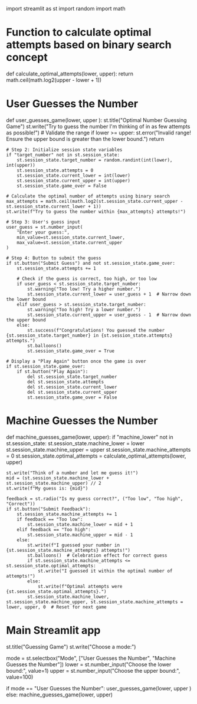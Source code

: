 import streamlit as st
import random
import math

# Function to calculate optimal attempts based on binary search concept
def calculate_optimal_attempts(lower, upper):
    return math.ceil(math.log2(upper - lower + 1))

# User Guesses the Number
def user_guesses_game(lower, upper ):
    st.title("Optimal Number Guessing Game")
    st.write("Try to guess the number I'm thinking of in as few attempts as possible!")
    # Validate the range
    if lower >= upper:
        st.error("Invalid range! Ensure the upper bound is greater than the lower bound.")
        return

    # Step 2: Initialize session state variables
    if "target_number" not in st.session_state:
        st.session_state.target_number = random.randint(int(lower), int(upper))
        st.session_state.attempts = 0
        st.session_state.current_lower = int(lower)
        st.session_state.current_upper = int(upper)
        st.session_state.game_over = False

    # Calculate the optimal number of attempts using binary search
    max_attempts = math.ceil(math.log2(st.session_state.current_upper - st.session_state.current_lower + 1))
    st.write(f"Try to guess the number within {max_attempts} attempts!")

    # Step 3: User's guess input
    user_guess = st.number_input(
        "Enter your guess:",
        min_value=st.session_state.current_lower,
        max_value=st.session_state.current_upper
    )

    # Step 4: Button to submit the guess
    if st.button("Submit Guess") and not st.session_state.game_over:
        st.session_state.attempts += 1

        # Check if the guess is correct, too high, or too low
        if user_guess < st.session_state.target_number:
            st.warning("Too low! Try a higher number.")
            st.session_state.current_lower = user_guess + 1  # Narrow down the lower bound
        elif user_guess > st.session_state.target_number:
            st.warning("Too high! Try a lower number.")
            st.session_state.current_upper = user_guess - 1  # Narrow down the upper bound
        else:
            st.success(f"Congratulations! You guessed the number {st.session_state.target_number} in {st.session_state.attempts} attempts.")
            st.balloons()
            st.session_state.game_over = True

    # Display a "Play Again" button once the game is over
    if st.session_state.game_over:
        if st.button("Play Again"):
            del st.session_state.target_number
            del st.session_state.attempts
            del st.session_state.current_lower
            del st.session_state.current_upper
            st.session_state.game_over = False

# Machine Guesses the Number
def machine_guesses_game(lower, upper):
    if "machine_lower" not in st.session_state:
        st.session_state.machine_lower = lower
        st.session_state.machine_upper = upper
        st.session_state.machine_attempts = 0
        st.session_state.optimal_attempts = calculate_optimal_attempts(lower, upper)

    st.write("Think of a number and let me guess it!")
    mid = (st.session_state.machine_lower + st.session_state.machine_upper) // 2
    st.write(f"My guess is: {mid}")

    feedback = st.radio("Is my guess correct?", ("Too low", "Too high", "Correct"))
    if st.button("Submit Feedback"):
        st.session_state.machine_attempts += 1
        if feedback == "Too low":
            st.session_state.machine_lower = mid + 1
        elif feedback == "Too high":
            st.session_state.machine_upper = mid - 1
        else:
            st.write(f"I guessed your number in {st.session_state.machine_attempts} attempts!")
            st.balloons()  # Celebration effect for correct guess
            if st.session_state.machine_attempts <= st.session_state.optimal_attempts:
                st.write("I guessed it within the optimal number of attempts!")
            else:
                st.write(f"Optimal attempts were {st.session_state.optimal_attempts}.")
            st.session_state.machine_lower, st.session_state.machine_upper, st.session_state.machine_attempts = lower, upper, 0  # Reset for next game

# Main Streamlit app
st.title("Guessing Game")
st.write("Choose a mode:")

mode = st.selectbox("Mode", ["User Guesses the Number", "Machine Guesses the Number"])
lower = st.number_input("Choose the lower bound:", value=1)
upper = st.number_input("Choose the upper bound:", value=100)

if mode == "User Guesses the Number":
    user_guesses_game(lower, upper )
else:
    machine_guesses_game(lower, upper)
